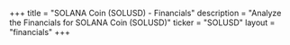 +++
title = "SOLANA Coin (SOLUSD) - Financials"
description = "Analyze the Financials for SOLANA Coin (SOLUSD)"
ticker = "SOLUSD"
layout = "financials"
+++

